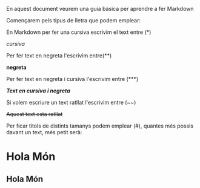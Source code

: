 En aquest document veurem una guia bàsica per aprendre a fer Markdown

Començarem pels tipus de lletra que podem emplear:

En Markdown per fer una cursiva escrivim el text entre (*)

*cursiva* 

Per fer text en negreta l'escrivim entre(**)

**negreta**

Per fer text en negreta i cursiva l'escrivim entre (***)

***Text en cursiva i negreta***

Si volem escriure un text ratllat l'escrivim entre (~~)

~~Aquest text esta ratllat~~

Per ficar títols de distints tamanys podem emplear (#), quantes més possis davant un text, més petit serà:

# Hola Món

## Hola Món



